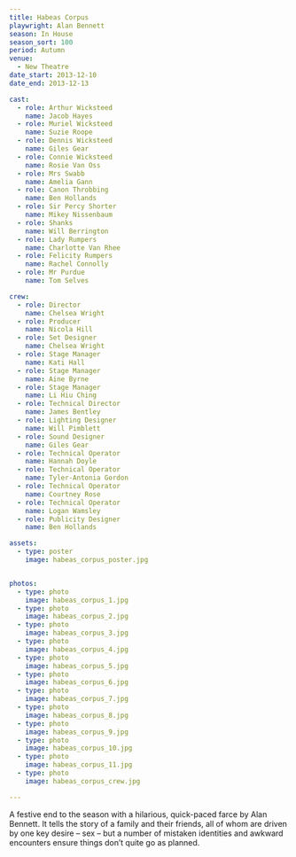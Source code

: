 ```yaml
---
title: Habeas Corpus
playwright: Alan Bennett
season: In House
season_sort: 100
period: Autumn
venue:
  - New Theatre
date_start: 2013-12-10
date_end: 2013-12-13

cast:
  - role: Arthur Wicksteed
    name: Jacob Hayes
  - role: Muriel Wicksteed
    name: Suzie Roope
  - role: Dennis Wicksteed
    name: Giles Gear
  - role: Connie Wicksteed
    name: Rosie Van Oss
  - role: Mrs Swabb
    name: Amelia Gann
  - role: Canon Throbbing
    name: Ben Hollands
  - role: Sir Percy Shorter
    name: Mikey Nissenbaum
  - role: Shanks
    name: Will Berrington
  - role: Lady Rumpers
    name: Charlotte Van Rhee
  - role: Felicity Rumpers
    name: Rachel Connolly
  - role: Mr Purdue
    name: Tom Selves

crew:
  - role: Director
    name: Chelsea Wright
  - role: Producer
    name: Nicola Hill
  - role: Set Designer
    name: Chelsea Wright
  - role: Stage Manager
    name: Kati Hall
  - role: Stage Manager
    name: Aine Byrne
  - role: Stage Manager
    name: Li Hiu Ching
  - role: Technical Director
    name: James Bentley
  - role: Lighting Designer
    name: Will Pimblett
  - role: Sound Designer
    name: Giles Gear
  - role: Technical Operator
    name: Hannah Doyle
  - role: Technical Operator
    name: Tyler-Antonia Gordon
  - role: Technical Operator
    name: Courtney Rose
  - role: Technical Operator
    name: Logan Wamsley
  - role: Publicity Designer
    name: Ben Hollands

assets:
  - type: poster
    image: habeas_corpus_poster.jpg


photos:
  - type: photo
    image: habeas_corpus_1.jpg
  - type: photo
    image: habeas_corpus_2.jpg
  - type: photo
    image: habeas_corpus_3.jpg
  - type: photo
    image: habeas_corpus_4.jpg
  - type: photo
    image: habeas_corpus_5.jpg
  - type: photo
    image: habeas_corpus_6.jpg
  - type: photo
    image: habeas_corpus_7.jpg
  - type: photo
    image: habeas_corpus_8.jpg
  - type: photo
    image: habeas_corpus_9.jpg
  - type: photo
    image: habeas_corpus_10.jpg
  - type: photo
    image: habeas_corpus_11.jpg
  - type: photo
    image: habeas_corpus_crew.jpg

---
```


A festive end to the season with a hilarious, quick-paced farce by Alan Bennett. It tells the story of a family and their friends, all of whom are driven by one key desire – sex – but a number of mistaken identities and awkward encounters ensure things don’t quite go as planned.
